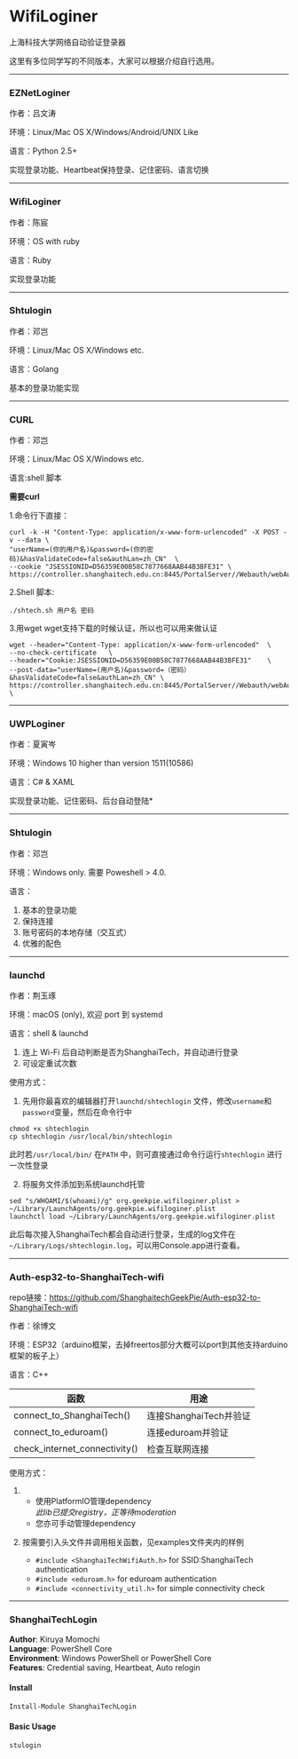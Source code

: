 # **WifiLoginer**
上海科技大学网络自动验证登录器

这里有多位同学写的不同版本，大家可以根据介绍自行选用。



----------


### **EZNetLoginer**
作者：吕文涛

环境：Linux/Mac OS X/Windows/Android/UNIX Like

语言：Python 2.5+

实现登录功能、Heartbeat保持登录、记住密码、语言切换

----------


### **WifiLoginer**
作者：陈宸

环境：OS with ruby

语言：Ruby

实现登录功能

--------


### **Shtulogin**


作者：邓岂

环境：Linux/Mac OS X/Windows etc.

语言：Golang

基本的登录功能实现

--------

### **CURL**

作者：邓岂

环境：Linux/Mac OS X/Windows etc.

语言:shell 脚本


**需要curl**

1.命令行下直接：

```shell
curl -k -H "Content-Type: application/x-www-form-urlencoded" -X POST -v --data \
"userName=(你的用户名)&password=(你的密码)&hasValidateCode=false&authLan=zh_CN"  \
--cookie "JSESSIONID=D56359E00B58C7877668AAB44B3BFE31" \
https://controller.shanghaitech.edu.cn:8445/PortalServer//Webauth/webAuthAction\!login.action
```

2.Shell 脚本:

```
./shtech.sh 用户名 密码
```

3.用wget
wget支持下载的时候认证，所以也可以用来做认证

```shell
wget --header="Content-Type: application/x-www-form-urlencoded"  \
--no-check-certificate   \
--header="Cookie:JSESSIONID=D56359E00B58C7877668AAB44B3BFE31"    \
--post-data="userName=(用户名)&password=（密码）&hasValidateCode=false&authLan=zh_CN" \
https://controller.shanghaitech.edu.cn:8445/PortalServer//Webauth/webAuthAction\!login.action \
```
----------


### **UWPLoginer**

作者：夏寅岑

环境：Windows 10 higher than version 1511(10586)

语言：C# & XAML

实现登录功能、记住密码、后台自动登陆*

---

### **Shtulogin**

作者：邓岂

环境：Windows only. 需要 Poweshell  > 4.0.

语言：

1. 基本的登录功能
2. 保持连接
3. 账号密码的本地存储（交互式）
4. 优雅的配色

---

### **launchd**

作者：荆玉琢

环境：macOS (only), 欢迎 port 到 systemd

语言：shell & launchd

1. 连上 Wi-Fi 后自动判断是否为ShanghaiTech，并自动进行登录
2. 可设定重试次数

使用方式：

1. 先用你最喜欢的编辑器打开`launchd/shtechlogin` 文件，修改`username`和`password`变量，然后在命令行中

```shell
chmod +x shtechlogin
cp shtechlogin /usr/local/bin/shtechlogin
```

此时若`/usr/local/bin/` 在`PATH` 中，则可直接通过命令行运行`shtechlogin` 进行一次性登录

2. 将服务文件添加到系统launchd托管

```shell
sed "s/WHOAMI/$(whoami)/g" org.geekpie.wifiloginer.plist > ~/Library/LaunchAgents/org.geekpie.wifiloginer.plist
launchctl load ~/Library/LaunchAgents/org.geekpie.wifiloginer.plist
```

此后每次接入ShanghaiTech都会自动进行登录，生成的log文件在`~/Library/Logs/shtechlogin.log`，可以用Console.app进行查看。

---

### **Auth-esp32-to-ShanghaiTech-wifi**

repo链接：https://github.com/ShanghaitechGeekPie/Auth-esp32-to-ShanghaiTech-wifi

作者：徐博文

环境：ESP32（arduino框架，去掉freertos部分大概可以port到其他支持arduino框架的板子上）

语言：C++

| 函数 | 用途 |
|  ----  | ----  |
| connect_to_ShanghaiTech() | 连接ShanghaiTech并验证 |
| connect_to_eduroam() | 连接eduroam并验证 |
| check_internet_connectivity() | 检查互联网连接 |

使用方式：

1. * 使用PlatformIO管理dependency  
     *此lib已提交registry，正等待moderation*  
   * 您亦可手动管理dependency  

2. 按需要引入头文件并调用相关函数，见examples文件夹内的样例  
   * ```#include <ShanghaiTechWifiAuth.h>``` for SSID:ShanghaiTech authentication  
   * ```#include <eduroam.h>``` for eduroam authentication  
   * ```#include <connectivity_util.h>``` for simple connectivity check  

---

### **ShanghaiTechLogin**

**Author**: Kiruya Momochi\
**Language**: PowerShell Core\
**Environment**: Windows PowerShell or PowerShell Core\
**Features**: Credential saving, Heartbeat, Auto relogin

#### Install

```powershell
Install-Module ShanghaiTechLogin
```

#### Basic Usage

```powershell
stulogin
```
